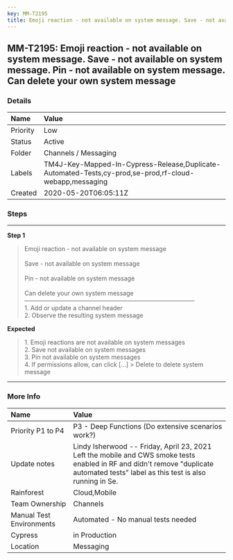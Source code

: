 ```yaml
---
key: MM-T2195
title: Emoji reaction - not available on system message. Save - not available on system message. Pin - not available on system message. Can delete your own system message
---
```


## MM-T2195: Emoji reaction - not available on system message. Save - not available on system message. Pin - not available on system message. Can delete your own system message

### Details

| Name     | Value                                                                                                  |
| :------- | :----------------------------------------------------------------------------------------------------- |
| Priority | Low                                                                                                    |
| Status   | Active                                                                                                 |
| Folder   | Channels / Messaging                                                                                   |
| Labels   | TM4J-Key-Mapped-In-Cypress-Release,Duplicate-Automated-Tests,cy-prod,se-prod,rf-cloud-webapp,messaging |
| Created  | 2020-05-20T06:05:11Z                                                                                   |

### Steps

<hr/>

**Step 1**

> <article>Emoji reaction - not available on system message<br><br>Save - not available on system message<br><br>Pin - not available on system message<br><br>Can delete your own system message<br>————————————————————————————<br>1. Add or update a channel header<br>2. Observe the resulting system message</article>

**Expected**

> <article>1. Emoji reactions are not available on system messages<br>2. Save not available on system messages<br>3. Pin not available on system messages<br>4. If permissions allow, can click [...] &gt; Delete to delete system message</article>

<hr/>

### More Info

| Name                     | Value                                                                                                                                                                                  |
| :----------------------- | :------------------------------------------------------------------------------------------------------------------------------------------------------------------------------------- |
| Priority P1 to P4        | P3 - Deep Functions (Do extensive scenarios work?)                                                                                                                                     |
| Update notes             | Lindy Isherwood -- Friday, April 23, 2021<br>Left the mobile and CWS smoke tests enabled in RF and didn't remove "duplicate automated tests" label as this test is also running in Se. |
| Rainforest               | Cloud,Mobile                                                                                                                                                                           |
| Team Ownership           | Channels                                                                                                                                                                               |
| Manual Test Environments | Automated - No manual tests needed                                                                                                                                                     |
| Cypress                  | in Production                                                                                                                                                                          |
| Location                 | Messaging                                                                                                                                                                              |
